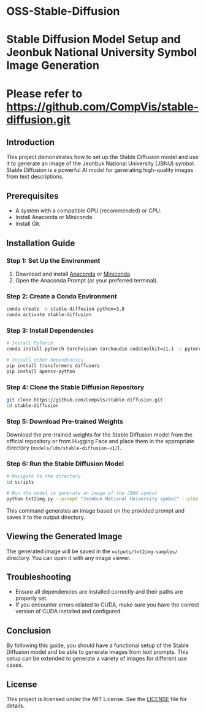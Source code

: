 # OSS-Stable-Diffusion


# Stable Diffusion Model Setup and Jeonbuk National University Symbol Image Generation

# Please refer to https://github.com/CompVis/stable-diffusion.git

## Introduction
This project demonstrates how to set up the Stable Diffusion model and use it to generate an image of the Jeonbuk National University (JBNU) symbol. Stable Diffusion is a powerful AI model for generating high-quality images from text descriptions.

## Prerequisites
- A system with a compatible GPU (recommended) or CPU.
- Install Anaconda or Miniconda.
- Install Git.

## Installation Guide

### Step 1: Set Up the Environment
1. Download and install [Anaconda](https://www.anaconda.com/products/distribution) or [Miniconda](https://docs.conda.io/en/latest/miniconda.html).
2. Open the Anaconda Prompt (or your preferred terminal).

### Step 2: Create a Conda Environment
```bash
conda create -n stable-diffusion python=3.8
conda activate stable-diffusion
```

### Step 3: Install Dependencies
```bash
# Install PyTorch
conda install pytorch torchvision torchaudio cudatoolkit=11.1 -c pytorch -c nvidia

# Install other dependencies
pip install transformers diffusers
pip install opencv-python
```

### Step 4: Clone the Stable Diffusion Repository
```bash
git clone https://github.com/CompVis/stable-diffusion.git
cd stable-diffusion
```

### Step 5: Download Pre-trained Weights
Download the pre-trained weights for the Stable Diffusion model from the official repository or from Hugging Face and place them in the appropriate directory (`models/ldm/stable-diffusion-v1/`).

### Step 6: Run the Stable Diffusion Model
```bash
# Navigate to the directory
cd scripts

# Run the model to generate an image of the JBNU symbol
python txt2img.py --prompt "Jeonbuk National University symbol" --plms --ckpt ../models/ldm/stable-diffusion-v1/model.ckpt --skip_grid --n_samples 1 --n_iter 1 --W 512 --H 512
```

This command generates an image based on the provided prompt and saves it to the output directory.

## Viewing the Generated Image
The generated image will be saved in the `outputs/txt2img-samples/` directory. You can open it with any image viewer.

## Troubleshooting
- Ensure all dependencies are installed correctly and their paths are properly set.
- If you encounter errors related to CUDA, make sure you have the correct version of CUDA installed and configured.

## Conclusion
By following this guide, you should have a functional setup of the Stable Diffusion model and be able to generate images from text prompts. This setup can be extended to generate a variety of images for different use cases.

## License
This project is licensed under the MIT License. See the [LICENSE](LICENSE) file for details.
